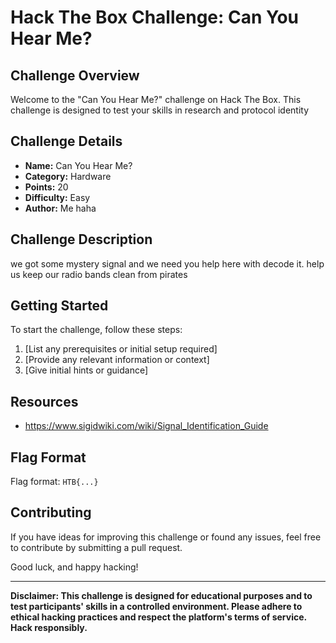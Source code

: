 # Hack The Box Challenge: Can You Hear Me?

## Challenge Overview

Welcome to the "Can You Hear Me?" challenge on Hack The Box. This challenge is designed to test your skills in research and protocol identity

## Challenge Details

- **Name:** Can You Hear Me?
- **Category:** Hardware
- **Points:** 20
- **Difficulty:** Easy
- **Author:** Me haha

## Challenge Description

we got some mystery signal and we need you help here with decode it. help us keep our radio bands clean from pirates
## Getting Started

To start the challenge, follow these steps:

1. [List any prerequisites or initial setup required]
2. [Provide any relevant information or context]
3. [Give initial hints or guidance]

## Resources

- https://www.sigidwiki.com/wiki/Signal_Identification_Guide
## Flag Format

Flag format: `HTB{...}`

## Contributing

If you have ideas for improving this challenge or found any issues, feel free to contribute by submitting a pull request.

Good luck, and happy hacking!

---

**Disclaimer: This challenge is designed for educational purposes and to test participants' skills in a controlled environment. Please adhere to ethical hacking practices and respect the platform's terms of service. Hack responsibly.**















































